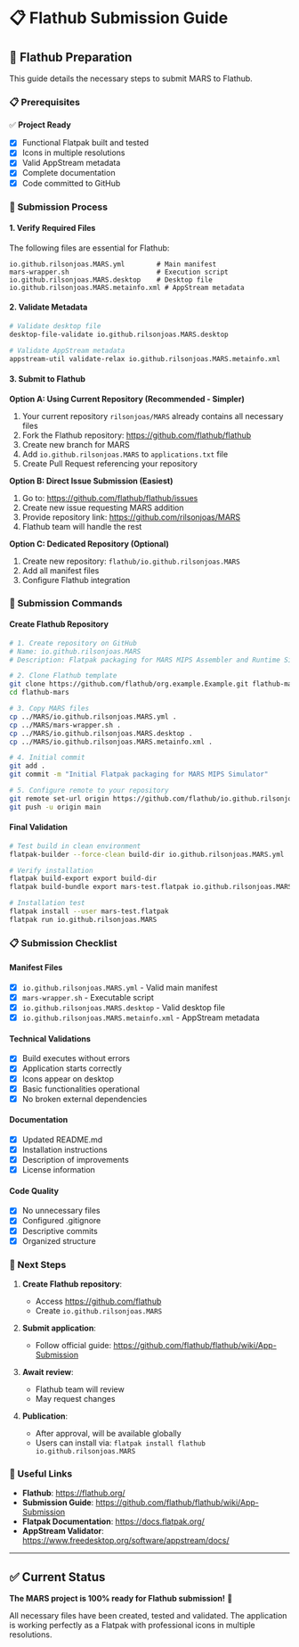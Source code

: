 # 📋 Flathub Submission Guide

## 🎯 Flathub Preparation

This guide details the necessary steps to submit MARS to Flathub.

### 📋 Prerequisites

✅ **Project Ready**
- [x] Functional Flatpak built and tested
- [x] Icons in multiple resolutions
- [x] Valid AppStream metadata
- [x] Complete documentation
- [x] Code committed to GitHub

### 🔄 Submission Process

#### 1. Verify Required Files

The following files are essential for Flathub:

```
io.github.rilsonjoas.MARS.yml        # Main manifest
mars-wrapper.sh                      # Execution script  
io.github.rilsonjoas.MARS.desktop    # Desktop file
io.github.rilsonjoas.MARS.metainfo.xml # AppStream metadata
```

#### 2. Validate Metadata

```bash
# Validate desktop file
desktop-file-validate io.github.rilsonjoas.MARS.desktop

# Validate AppStream metadata
appstream-util validate-relax io.github.rilsonjoas.MARS.metainfo.xml
```

#### 3. Submit to Flathub

**Option A: Using Current Repository (Recommended - Simpler)**
1. Your current repository `rilsonjoas/MARS` already contains all necessary files
2. Fork the Flathub repository: https://github.com/flathub/flathub  
3. Create new branch for MARS
4. Add `io.github.rilsonjoas.MARS` to `applications.txt` file
5. Create Pull Request referencing your repository

**Option B: Direct Issue Submission (Easiest)**
1. Go to: https://github.com/flathub/flathub/issues
2. Create new issue requesting MARS addition
3. Provide repository link: https://github.com/rilsonjoas/MARS
4. Flathub team will handle the rest

**Option C: Dedicated Repository (Optional)**
1. Create new repository: `flathub/io.github.rilsonjoas.MARS`
2. Add all manifest files
3. Configure Flathub integration

### 🚀 Submission Commands

#### Create Flathub Repository

```bash
# 1. Create repository on GitHub
# Name: io.github.rilsonjoas.MARS
# Description: Flatpak packaging for MARS MIPS Assembler and Runtime Simulator

# 2. Clone Flathub template
git clone https://github.com/flathub/org.example.Example.git flathub-mars
cd flathub-mars

# 3. Copy MARS files
cp ../MARS/io.github.rilsonjoas.MARS.yml .
cp ../MARS/mars-wrapper.sh .
cp ../MARS/io.github.rilsonjoas.MARS.desktop .
cp ../MARS/io.github.rilsonjoas.MARS.metainfo.xml .

# 4. Initial commit
git add .
git commit -m "Initial Flatpak packaging for MARS MIPS Simulator"

# 5. Configure remote to your repository
git remote set-url origin https://github.com/flathub/io.github.rilsonjoas.MARS.git
git push -u origin main
```

#### Final Validation

```bash
# Test build in clean environment
flatpak-builder --force-clean build-dir io.github.rilsonjoas.MARS.yml

# Verify installation
flatpak build-export export build-dir
flatpak build-bundle export mars-test.flatpak io.github.rilsonjoas.MARS

# Installation test
flatpak install --user mars-test.flatpak
flatpak run io.github.rilsonjoas.MARS
```

### 📋 Submission Checklist

#### Manifest Files
- [x] `io.github.rilsonjoas.MARS.yml` - Valid main manifest
- [x] `mars-wrapper.sh` - Executable script 
- [x] `io.github.rilsonjoas.MARS.desktop` - Valid desktop file
- [x] `io.github.rilsonjoas.MARS.metainfo.xml` - AppStream metadata

#### Technical Validations
- [x] Build executes without errors
- [x] Application starts correctly
- [x] Icons appear on desktop
- [x] Basic functionalities operational
- [x] No broken external dependencies

#### Documentation
- [x] Updated README.md
- [x] Installation instructions
- [x] Description of improvements
- [x] License information

#### Code Quality
- [x] No unnecessary files
- [x] Configured .gitignore
- [x] Descriptive commits
- [x] Organized structure

### 🎯 Next Steps

1. **Create Flathub repository**: 
   - Access https://github.com/flathub
   - Create `io.github.rilsonjoas.MARS`

2. **Submit application**:
   - Follow official guide: https://github.com/flathub/flathub/wiki/App-Submission

3. **Await review**:
   - Flathub team will review
   - May request changes

4. **Publication**:
   - After approval, will be available globally
   - Users can install via: `flatpak install flathub io.github.rilsonjoas.MARS`

### 🔗 Useful Links

- **Flathub**: https://flathub.org/
- **Submission Guide**: https://github.com/flathub/flathub/wiki/App-Submission
- **Flatpak Documentation**: https://docs.flatpak.org/
- **AppStream Validator**: https://www.freedesktop.org/software/appstream/docs/

---

## ✅ Current Status

**The MARS project is 100% ready for Flathub submission!** 🚀

All necessary files have been created, tested and validated. The application is working perfectly as a Flatpak with professional icons in multiple resolutions.
